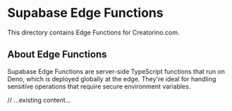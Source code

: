 # Supabase Edge Functions

This directory contains Edge Functions for Creatorino.com.

## About Edge Functions

Supabase Edge Functions are server-side TypeScript functions that run on Deno, which is deployed globally at the edge. They're ideal for handling sensitive operations that require secure environment variables.

// ...existing content...
